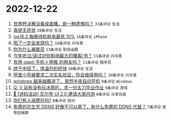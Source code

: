 # 2022-12-22

1. [世界杯决赛没看成直播，是一种遗憾吗？](https://www.v2ex.com/t/904053) `31条评论` `生活`
1. [喜提无症状](https://www.v2ex.com/t/904055) `20条评论` `生活`
1. [ios16.2 每晚待机耗电最低 10%](https://www.v2ex.com/t/904054) `16条评论` `iPhone`
1. [阳了一定会发烧吗？](https://www.v2ex.com/t/904061) `14条评论` `问与答`
1. [你为什么被裁员](https://www.v2ex.com/t/904066) `13条评论` `职场话题`
1. [今年听过/读过对你影响最大的播客/书？](https://www.v2ex.com/t/904057) `11条评论` `问与答`
1. [有用 oppo 手机＋用推 的朋友吗？](https://www.v2ex.com/t/904046) `11条评论` `程序员`
1. [终于中招了，体温升的好快](https://www.v2ex.com/t/904044) `10条评论` `生活`
1. [阿里小号被要求二次实名验证，你会继续用吗？](https://www.v2ex.com/t/904043) `10条评论` `问与答`
1. [windows 越来越霸道了，竟然半夜自动开机](https://www.v2ex.com/t/904068) `9条评论` `Windows`
1. [Q: V 站有没有玩冰原的，求一份太刀毕业作业](https://www.v2ex.com/t/904048) `9条评论` `游戏`
1. [🎁 [送码活动] 瓦尔登 UI 2.0 邀请大家内测](https://www.v2ex.com/t/904060) `8条评论` `分享创造`
1. [你们有人骑摩托吗?](https://www.v2ex.com/t/904059) `8条评论` `杭州`
1. [免费的花生壳 DDNS 好像不可以用了，有什么免费的 DDNS 代替？](https://www.v2ex.com/t/904063) `7条评论` `宽带症候群`
